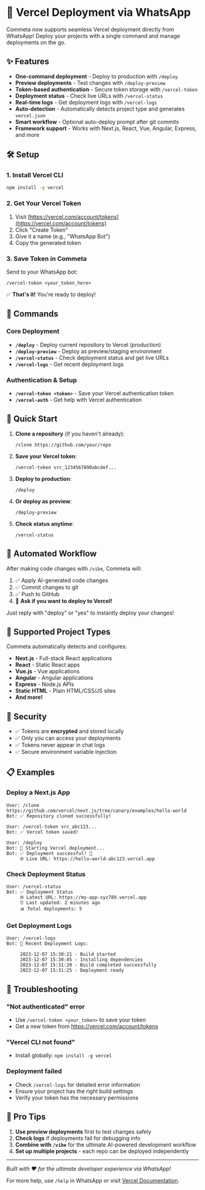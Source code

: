 # 🚀 Vercel Deployment via WhatsApp

Commeta now supports seamless Vercel deployment directly from WhatsApp! Deploy your projects with a single command and manage deployments on the go.

## ✨ Features

- **One-command deployment** - Deploy to production with `/deploy`
- **Preview deployments** - Test changes with `/deploy-preview`
- **Token-based authentication** - Secure token storage with `/vercel-token`
- **Deployment status** - Check live URLs with `/vercel-status`
- **Real-time logs** - Get deployment logs with `/vercel-logs`
- **Auto-detection** - Automatically detects project type and generates `vercel.json`
- **Smart workflow** - Optional auto-deploy prompt after git commits
- **Framework support** - Works with Next.js, React, Vue, Angular, Express, and more

## 🛠️ Setup

### 1. Install Vercel CLI

```bash
npm install -g vercel
```

### 2. Get Your Vercel Token

1. Visit [https://vercel.com/account/tokens](https://vercel.com/account/tokens)
2. Click "Create Token"
3. Give it a name (e.g., "WhatsApp Bot")
4. Copy the generated token

### 3. Save Token in Commeta

Send to your WhatsApp bot:
```
/vercel-token <your_token_here>
```

✅ **That's it!** You're ready to deploy!

## 📱 Commands

### Core Deployment
- **`/deploy`** - Deploy current repository to Vercel (production)
- **`/deploy-preview`** - Deploy as preview/staging environment
- **`/vercel-status`** - Check deployment status and get live URLs
- **`/vercel-logs`** - Get recent deployment logs

### Authentication & Setup
- **`/vercel-token <token>`** - Save your Vercel authentication token
- **`/vercel-auth`** - Get help with Vercel authentication

## 🎯 Quick Start

1. **Clone a repository** (if you haven't already):
   ```
   /clone https://github.com/your/repo
   ```

2. **Save your Vercel token**:
   ```
   /vercel-token vrc_1234567890abcdef...
   ```

3. **Deploy to production**:
   ```
   /deploy
   ```

4. **Or deploy as preview**:
   ```
   /deploy-preview
   ```

5. **Check status anytime**:
   ```
   /vercel-status
   ```

## 🔄 Automated Workflow

After making code changes with `/vibe`, Commeta will:

1. ✅ Apply AI-generated code changes
2. ✅ Commit changes to git
3. ✅ Push to GitHub
4. 🤖 **Ask if you want to deploy to Vercel!**

Just reply with "deploy" or "yes" to instantly deploy your changes!

## 🎨 Supported Project Types

Commeta automatically detects and configures:

- **Next.js** - Full-stack React applications
- **React** - Static React apps
- **Vue.js** - Vue applications  
- **Angular** - Angular applications
- **Express** - Node.js APIs
- **Static HTML** - Plain HTML/CSS/JS sites
- **And more!**

## 🔐 Security

- ✅ Tokens are **encrypted** and stored locally
- ✅ Only you can access your deployments
- ✅ Tokens never appear in chat logs
- ✅ Secure environment variable injection

## 📋 Examples

### Deploy a Next.js App
```
User: /clone https://github.com/vercel/next.js/tree/canary/examples/hello-world
Bot: ✅ Repository cloned successfully!

User: /vercel-token vrc_abc123...
Bot: ✅ Vercel token saved!

User: /deploy
Bot: 🚀 Starting Vercel deployment...
Bot: ✅ Deployment successful! 🎉
     🌐 Live URL: https://hello-world-abc123.vercel.app
```

### Check Deployment Status
```
User: /vercel-status
Bot: ✅ Deployment Status
     🌐 Latest URL: https://my-app-xyz789.vercel.app
     ⏰ Last updated: 2 minutes ago
     📊 Total deployments: 5
```

### Get Deployment Logs
```
User: /vercel-logs
Bot: 📜 Recent Deployment Logs:
     
     2023-12-07 15:30:21 - Build started
     2023-12-07 15:30:45 - Installing dependencies
     2023-12-07 15:31:20 - Build completed successfully
     2023-12-07 15:31:25 - Deployment ready
```

## 🚨 Troubleshooting

### "Not authenticated" error
- Use `/vercel-token <your_token>` to save your token
- Get a new token from https://vercel.com/account/tokens

### "Vercel CLI not found"
- Install globally: `npm install -g vercel`

### Deployment failed
- Check `/vercel-logs` for detailed error information
- Ensure your project has the right build settings
- Verify your token has the necessary permissions

## 🌟 Pro Tips

1. **Use preview deployments** first to test changes safely
2. **Check logs** if deployments fail for debugging info
3. **Combine with `/vibe`** for the ultimate AI-powered development workflow
4. **Set up multiple projects** - each repo can be deployed independently

---

*Built with ❤️ for the ultimate developer experience via WhatsApp!*

For more help, use `/help` in WhatsApp or visit [Vercel Documentation](https://vercel.com/docs). 